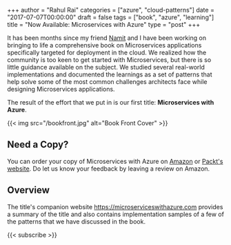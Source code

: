 ﻿+++
author = "Rahul Rai"
categories = ["azure", "cloud-patterns"]
date = "2017-07-07T00:00:00"
draft = false
tags = ["book", "azure", "learning"]
title = "Now Available: Microservices with Azure"
type = "post"
+++

It has been months since my friend [Namit](http://namit.me) and I have been working on bringing to life a comprehensive book on Microservices applications specifically targeted for deployment in the cloud. We realized how the community is too keen to get started with Microservices, but there is so little guidance available on the subject. We studied several real-world implementations and documented the learnings as a set of patterns that help solve some of the most common challenges architects face while designing Microservices applications.

The result of the effort that we put in is our first title: **Microservices with Azure**.

{{< img src="/bookfront.jpg" alt="Book Front Cover" >}}

## Need a Copy?

You can order your copy of Microservices with Azure on [Amazon](amazon.com/dp/1787121143) or [Packt's website](https://www.packtpub.com/virtualization-and-cloud/microservices-azure). Do let us know your feedback by leaving a review on Amazon.

## Overview

The title's companion website https://microserviceswithazure.com provides a summary of the title and also contains implementation samples of a few of the patterns that we have discussed in the book.

{{< subscribe >}}
